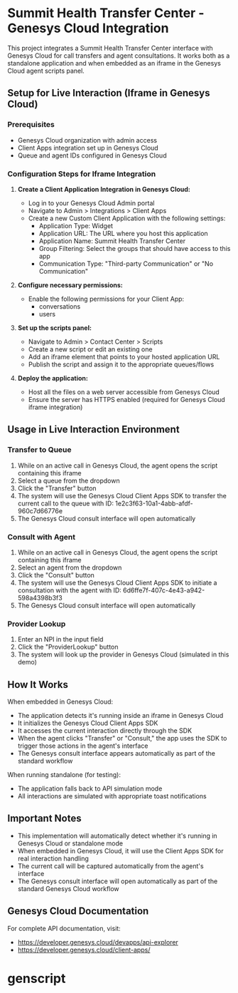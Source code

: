 # Summit Health Transfer Center - Genesys Cloud Integration

This project integrates a Summit Health Transfer Center interface with Genesys Cloud for call transfers and agent consultations. It works both as a standalone application and when embedded as an iframe in the Genesys Cloud agent scripts panel.

## Setup for Live Interaction (Iframe in Genesys Cloud)

### Prerequisites
- Genesys Cloud organization with admin access
- Client Apps integration set up in Genesys Cloud
- Queue and agent IDs configured in Genesys Cloud

### Configuration Steps for Iframe Integration

1. **Create a Client Application Integration in Genesys Cloud:**
   - Log in to your Genesys Cloud Admin portal
   - Navigate to Admin > Integrations > Client Apps
   - Create a new Custom Client Application with the following settings:
     - Application Type: Widget
     - Application URL: The URL where you host this application
     - Application Name: Summit Health Transfer Center
     - Group Filtering: Select the groups that should have access to this app
     - Communication Type: "Third-party Communication" or "No Communication"

2. **Configure necessary permissions:**
   - Enable the following permissions for your Client App:
     - conversations
     - users

3. **Set up the scripts panel:**
   - Navigate to Admin > Contact Center > Scripts
   - Create a new script or edit an existing one
   - Add an iframe element that points to your hosted application URL
   - Publish the script and assign it to the appropriate queues/flows

4. **Deploy the application:**
   - Host all the files on a web server accessible from Genesys Cloud
   - Ensure the server has HTTPS enabled (required for Genesys Cloud iframe integration)

## Usage in Live Interaction Environment

### Transfer to Queue
1. While on an active call in Genesys Cloud, the agent opens the script containing this iframe
2. Select a queue from the dropdown
3. Click the "Transfer" button
4. The system will use the Genesys Cloud Client Apps SDK to transfer the current call to the queue with ID: 1e2c3f63-10a1-4abb-afdf-960c7d66776e
5. The Genesys Cloud consult interface will open automatically

### Consult with Agent
1. While on an active call in Genesys Cloud, the agent opens the script containing this iframe
2. Select an agent from the dropdown
3. Click the "Consult" button
4. The system will use the Genesys Cloud Client Apps SDK to initiate a consultation with the agent with ID: 6d6ffe7f-407c-4e43-a942-598a4398b3f3
5. The Genesys Cloud consult interface will open automatically

### Provider Lookup
1. Enter an NPI in the input field
2. Click the "ProviderLookup" button
3. The system will look up the provider in Genesys Cloud (simulated in this demo)

## How It Works

When embedded in Genesys Cloud:
- The application detects it's running inside an iframe in Genesys Cloud
- It initializes the Genesys Cloud Client Apps SDK
- It accesses the current interaction directly through the SDK
- When the agent clicks "Transfer" or "Consult," the app uses the SDK to trigger those actions in the agent's interface
- The Genesys consult interface appears automatically as part of the standard workflow

When running standalone (for testing):
- The application falls back to API simulation mode
- All interactions are simulated with appropriate toast notifications

## Important Notes

- This implementation will automatically detect whether it's running in Genesys Cloud or standalone mode
- When embedded in Genesys Cloud, it will use the Client Apps SDK for real interaction handling
- The current call will be captured automatically from the agent's interface
- The Genesys consult interface will open automatically as part of the standard Genesys Cloud workflow

## Genesys Cloud Documentation

For complete API documentation, visit:
- https://developer.genesys.cloud/devapps/api-explorer
- https://developer.genesys.cloud/client-apps/
# genscript
